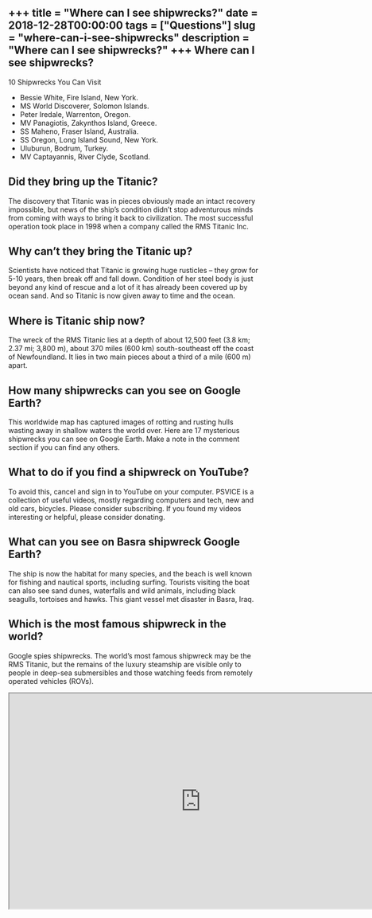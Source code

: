 +++
title = "Where can I see shipwrecks?"
date = 2018-12-28T00:00:00
tags = ["Questions"]
slug = "where-can-i-see-shipwrecks"
description = "Where can I see shipwrecks?"
+++
Where can I see shipwrecks?
---------------------------

10 Shipwrecks You Can Visit

- Bessie White, Fire Island, New York.
- MS World Discoverer, Solomon Islands.
- Peter Iredale, Warrenton, Oregon.
- MV Panagiotis, Zakynthos Island, Greece.
- SS Maheno, Fraser Island, Australia.
- SS Oregon, Long Island Sound, New York.
- Uluburun, Bodrum, Turkey.
- MV Captayannis, River Clyde, Scotland.

Did they bring up the Titanic?
------------------------------

The discovery that Titanic was in pieces obviously made an intact recovery impossible, but news of the ship’s condition didn’t stop adventurous minds from coming with ways to bring it back to civilization. The most successful operation took place in 1998 when a company called the RMS Titanic Inc.

Why can’t they bring the Titanic up?
------------------------------------

Scientists have noticed that Titanic is growing huge rusticles – they grow for 5-10 years, then break off and fall down. Condition of her steel body is just beyond any kind of rescue and a lot of it has already been covered up by ocean sand. And so Titanic is now given away to time and the ocean.

Where is Titanic ship now?
--------------------------

The wreck of the RMS Titanic lies at a depth of about 12,500 feet (3.8 km; 2.37 mi; 3,800 m), about 370 miles (600 km) south-southeast off the coast of Newfoundland. It lies in two main pieces about a third of a mile (600 m) apart.

How many shipwrecks can you see on Google Earth?
------------------------------------------------

This worldwide map has captured images of rotting and rusting hulls wasting away in shallow waters the world over. Here are 17 mysterious shipwrecks you can see on Google Earth. Make a note in the comment section if you can find any others.

What to do if you find a shipwreck on YouTube?
----------------------------------------------

To avoid this, cancel and sign in to YouTube on your computer. PSVICE is a collection of useful videos, mostly regarding computers and tech, new and old cars, bicycles. Please consider subscribing. If you found my videos interesting or helpful, please consider donating.

What can you see on Basra shipwreck Google Earth?
-------------------------------------------------

The ship is now the habitat for many species, and the beach is well known for fishing and nautical sports, including surfing. Tourists visiting the boat can also see sand dunes, waterfalls and wild animals, including black seagulls, tortoises and hawks. This giant vessel met disaster in Basra, Iraq.

Which is the most famous shipwreck in the world?
------------------------------------------------

Google spies shipwrecks. The world’s most famous shipwreck may be the RMS Titanic, but the remains of the luxury steamship are visible only to people in deep-sea submersibles and those watching feeds from remotely operated vehicles (ROVs).

<iframe allow="accelerometer; autoplay; clipboard-write; encrypted-media; gyroscope; picture-in-picture" allowfullscreen="" class="__youtube_prefs__  epyt-is-override  no-lazyload" data-no-lazy="1" data-origheight="433" data-origwidth="770" data-skipgform_ajax_framebjll="" height="433" id="_ytid_15671" loading="lazy" src="https://www.youtube.com/embed/09Oc7Wl_CoQ?enablejsapi=1&autoplay=0&cc_load_policy=0&cc_lang_pref=&iv_load_policy=1&loop=0&modestbranding=0&rel=1&fs=1&playsinline=0&autohide=2&theme=dark&color=red&controls=1&" title="YouTube player" width="770"></iframe>